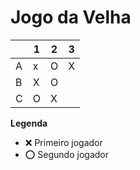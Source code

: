 # Jogo da Velha

|   | 1 | 2 | 3 |
|---|---|---|---|
| A | x   | O  |  X |
| B |  X |  O |   |
| C |O   | X  |   |

**Legenda**

- ❌ Primeiro jogador 
- ⭕ Segundo jogador